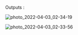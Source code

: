 Outputs :

![photo_2022-04-03_02-34-19](https://user-images.githubusercontent.com/87472413/161401172-df62a965-fe2c-4f3b-8f9a-85129256f6c0.jpg)

![photo_2022-04-03_02-33-56](https://user-images.githubusercontent.com/87472413/161401174-ca7c68d3-51e2-420d-af0e-d88cfe28e108.jpg)
